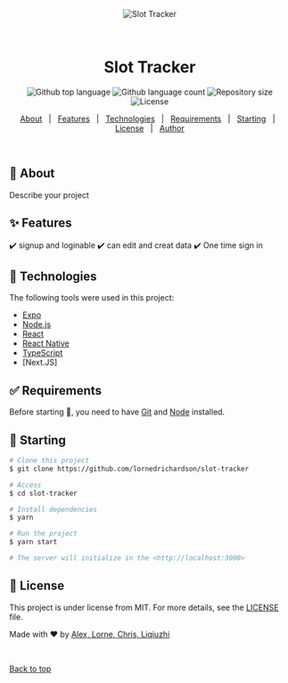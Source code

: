 <div align="center" id="top"> 
  <img src="./.github/app.gif" alt="Slot Tracker" />

  &#xa0;

  <!-- <a href="https://slottracker.netlify.app">Demo</a> -->
</div>

<h1 align="center">Slot Tracker</h1>

<p align="center">
  <img alt="Github top language" src="https://img.shields.io/github/languages/top/lornedrichardson/slot-tracker?color=56BEB8">

  <img alt="Github language count" src="https://img.shields.io/github/languages/count/lornedrichardson/slot-tracker?color=56BEB8">

  <img alt="Repository size" src="https://img.shields.io/github/repo-size/lornedrichardson/slot-tracker?color=56BEB8">

  <img alt="License" src="https://img.shields.io/github/license/lornedrichardson/slot-tracker?color=56BEB8">

  <!-- <img alt="Github issues" src="https://img.shields.io/github/issues/{{YOUR_GITHUB_USERNAME}}/slot-tracker?color=56BEB8" /> -->

  <!-- <img alt="Github forks" src="https://img.shields.io/github/forks/{{YOUR_GITHUB_USERNAME}}/slot-tracker?color=56BEB8" /> -->

  <!-- <img alt="Github stars" src="https://img.shields.io/github/stars/{{YOUR_GITHUB_USERNAME}}/slot-tracker?color=56BEB8" /> -->
</p>

<!-- Status -->

<!-- <h4 align="center"> 
	🚧  Slot Tracker 🚀 Under construction...  🚧
</h4> 

<hr> -->

<p align="center">
  <a href="#dart-about">About</a> &#xa0; | &#xa0; 
  <a href="#sparkles-features">Features</a> &#xa0; | &#xa0;
  <a href="#rocket-technologies">Technologies</a> &#xa0; | &#xa0;
  <a href="#white_check_mark-requirements">Requirements</a> &#xa0; | &#xa0;
  <a href="#checkered_flag-starting">Starting</a> &#xa0; | &#xa0;
  <a href="#memo-license">License</a> &#xa0; | &#xa0;
  <a href="https://github.com/{{YOUR_GITHUB_USERNAME}}" target="_blank">Author</a>
</p>

<br>

## :dart: About ##

Describe your project

## :sparkles: Features ##

:heavy_check_mark: signup and loginable
:heavy_check_mark: can edit and creat data
:heavy_check_mark: One time sign in

## :rocket: Technologies ##

The following tools were used in this project:

- [Expo](https://expo.io/)
- [Node.js](https://nodejs.org/en/)
- [React](https://pt-br.reactjs.org/)
- [React Native](https://reactnative.dev/)
- [TypeScript](https://www.typescriptlang.org/)
- [Next.JS]

## :white_check_mark: Requirements ##

Before starting :checkered_flag:, you need to have [Git](https://git-scm.com) and [Node](https://nodejs.org/en/) installed.

## :checkered_flag: Starting ##

```bash
# Clone this project
$ git clone https://github.com/lornedrichardson/slot-tracker

# Access
$ cd slot-tracker

# Install dependencies
$ yarn

# Run the project
$ yarn start

# The server will initialize in the <http://localhost:3000>
```

## :memo: License ##

This project is under license from MIT. For more details, see the [LICENSE](LICENSE.md) file.


Made with :heart: by <a href="https://github.com/{{YOUR_GITHUB_USERNAME}}" target="_blank">Alex, Lorne, Chris, Liqiuzhi</a>

&#xa0;

<a href="#top">Back to top</a>
